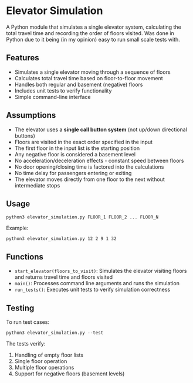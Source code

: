 # Elevator Simulation

A Python module that simulates a single elevator system, calculating the total travel time and recording the order of floors visited. Was done in Python due to it being (in my opinion) easy to run small scale tests with.

## Features

- Simulates a single elevator moving through a sequence of floors
- Calculates total travel time based on floor-to-floor movement
- Handles both regular and basement (negative) floors
- Includes unit tests to verify functionality
- Simple command-line interface

## Assumptions

- The elevator uses a **single call button system** (not up/down directional buttons)
- Floors are visited in the exact order specified in the input
- The first floor in the input list is the starting position
- Any negative floor is considered a basement level
- No acceleration/deceleration effects - constant speed between floors
- No door opening/closing time is factored into the calculations
- No time delay for passengers entering or exiting
- The elevator moves directly from one floor to the next without intermediate stops

## Usage

`python3 elevator_simulation.py FLOOR_1 FLOOR_2 ... FLOOR_N`

Example:

`python3 elevator_simulation.py 12 2 9 1 32`

## Functions

- `start_elevator(floors_to_visit)`: Simulates the elevator visiting floors and returns travel time and floors visited
- `main()`: Processes command line arguments and runs the simulation
- `run_tests()`: Executes unit tests to verify simulation correctness

## Testing

To run test cases:

`python3 elevator_simulation.py --test`

The tests verify:
1. Handling of empty floor lists
2. Single floor operation
3. Multiple floor operations
4. Support for negative floors (basement levels)
